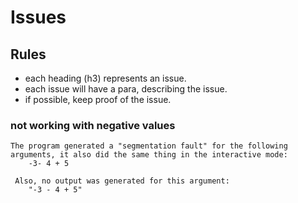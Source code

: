 # Issues 

## Rules 
 - each heading (h3) represents an issue.
 - each issue will have a para, describing the issue. 
 - if possible, keep proof of the issue. 

### not working with negative values 
    The program generated a "segmentation fault" for the following arguments, it also did the same thing in the interactive mode:
        -3- 4 + 5 
     
     Also, no output was generated for this argument:
        "-3 - 4 + 5"
     

